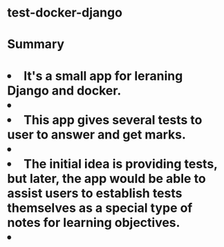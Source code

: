 ﻿# test-docker-django
 <h1>Summary<h1>
<li>It's a small app for leraning Django and docker.<li>
<li>This app gives several tests to user to answer and get marks.<li>
<li>The initial idea is providing tests, but later, the app would be able to assist users to establish tests themselves as a special type of notes for learning objectives.<li>

